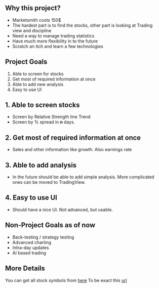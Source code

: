 ## Why this project?

* Marketsmith costs 150$
* The hardest part is to find the stocks, other part is looking at Trading view and discipline
* Need a way to manage trading statistics
* Have much more flexibility in to the future
* Scratch an itch and learn a few technologies

## Project Goals

1. Able to screen for stocks
2. Get most of required information at once
3. Able to add new analysis
4. Easy to use UI

## 1. Able to screen stocks

* Screen by Relative Strength line Trend
* Screen by % spread in **n** days.

## 2. Get most of required information at once

* Sales and other information like growth. Also earnings rate

## 3. Able to add analysis

* In the future should be able to add simple analysis. More complicated ones can be moved to TradingView.

## 4. Easy to use UI

* Should have a nice UI. Not advanced, but usable.

## Non-Project Goals as of now

* Back-testing / strategy testing
* Advanced charting
* Intra-day updates
* AI based trading

## More Details

You can get all stock symbols from [here](https://stockanalysis.com/stocks/)
To be exact this [url](https://stockanalysis.com/_next/data/NcayYmKtpNDZ0pDPfBaPk/stocks.json)

